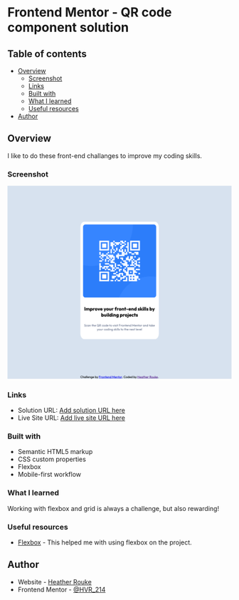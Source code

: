 # Frontend Mentor - QR code component solution


## Table of contents

- [Overview](#overview)
  - [Screenshot](#screenshot)
  - [Links](#links)
  - [Built with](#built-with)
  - [What I learned](#what-i-learned)
  - [Useful resources](#useful-resources)
- [Author](#author)




## Overview

I like to do these front-end challanges to improve my coding skills.

### Screenshot

![](./images/FireShot%20Capture%20001%20-%20Frontend%20Mentor%20-%20QR%20code%20component%20-%20127.0.0.1.png)


### Links

- Solution URL: [Add solution URL here](https://your-solution-url.com)
- Live Site URL: [Add live site URL here](https://your-live-site-url.com)



### Built with

- Semantic HTML5 markup
- CSS custom properties
- Flexbox
- Mobile-first workflow


### What I learned
 Working with flexbox and grid is always a challenge, but also rewarding! 


### Useful resources

- [Flexbox](https://flexbox.malven.co/) - This helped me with using flexbox on the project.




## Author

- Website - [Heather Rouke](https://www.heatherrouke.com/)
- Frontend Mentor - [@HVR_214](https://www.frontendmentor.io/profile/heathervalene)
